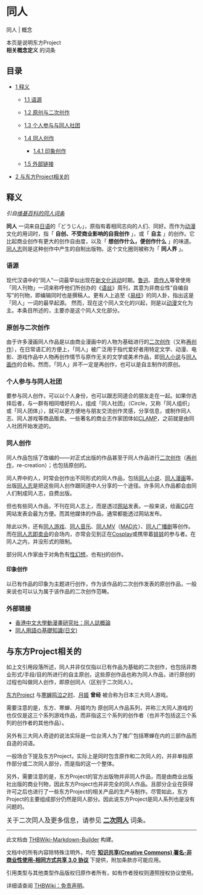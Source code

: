 # 同人

<!-- source html: G:\repos\THBWiki-Markdown-Builder\THBWikiMarkdown\Temp\main\5\5b\ns0%3A%E5%90%8C%E4%BA%BA.html -->

同人 | 概念

本页是说明东方Project  
 **相关概念定义** 的词条

## 目录

- [1 释义](#释义)

  - [1.1 语源](#语源)
  - [1.2 原创与二次创作](#原创与二次创作)
  - [1.3 个人参与与同人社团](#个人参与与同人社团)
  - [1.4 同人创作](#同人创作)

    - [1.4.1 印象创作](#印象创作)



  - [1.5 外部链接](#外部链接)



- [2 与东方Project相关的](#与东方Project相关的)





## 释义
  
 *引自[维基百科的同人词条](http://zh.wikipedia.org/wiki/同人)*   

 **同人** 一词来自[日语](http://zh.wikipedia.org/wiki/日语)的「どうじん」，原指有着相同志向的人们、同好。而作为[动漫](http://zh.wikipedia.org/wiki/动漫)文化的用词时，指「 **自创、不受商业影响的自我创作** 」，或「 **自主** 」的创作。它比起商业创作有更大的创作自由度，以及「 **想创作什么，便创作什么** 」的味道。[同人志](http://zh.wikipedia.org/wiki/同人志)则是这种创作中产生的自制出版物。这个文化圈则被称为「 **同人界** 」。
  


### 语源
  
现代汉语中的“同人”一词最早似出现在[新文化运动](http://zh.wikipedia.org/wiki/新文化运动)时期。[鲁迅](http://zh.wikipedia.org/wiki/鲁迅)、[周作人](http://zh.wikipedia.org/wiki/周作人)等曾使用「同人刊物」一词来称呼他们所创办的《[语丝](http://zh.wikipedia.org/wiki/语丝)》周刊，其意为非商业性“自编自写”的刊物，即编辑同时也是撰稿人。更有人上追至《[易经](http://zh.wikipedia.org/wiki/易经)》的同人卦，指出这是「同人」一词的最早起源。
然而，现在这个同人文化的兴起，则是以[动漫](http://zh.wikipedia.org/wiki/动漫)文化为主。本条目所述的，主要亦是这个同人文化部分。
  


### 原创与二次创作
  
由于许多漫画同人作品是以由商业漫画中的人物为基础进行的[二次创作](http://zh.wikipedia.org/wiki/二次创作)（又称[再创作](http://zh.wikipedia.org/wiki/再创作)），在日常语汇的方便上，「同人」被广泛用于指代爱好者用特定文学、动漫、电影、游戏作品中人物再创作情节与原作无关的文学或美术作品，即[同人小说](http://zh.wikipedia.org/wiki/同人小说)与[同人画作](http://zh.wikipedia.org/wiki/同人画作)的合称。然而，「同人」并不一定是再创作，也可以是自主制作的原创。
  


### 个人参与与同人社团
  
要参与同人创作，可以以个人身份，也可以跟志同道合的朋友走在一起。如果你选择后者，与一群有相同嗜好的人，组成「同人社团」（Circle，又称「同人组织」或「同人团体」），就可以更方便地与朋友交流创作灵感，分享信息，或制作同人志、同人游戏等商品贩卖。一些著名的商业志作家团体如[CLAMP](http://zh.wikipedia.org/wiki/CLAMP)，之前就是由同人社团开始发迹的。
  


### 同人创作
  
同人作品包括了改编的——对正式出版的作品甚至于同人作品进行[二次创作](http://zh.wikipedia.org/wiki/二次创作)（[再创作](http://zh.wikipedia.org/wiki/再创作)，re-creation）；也包括原创的。
  
  
同人界中的人，时常会创作出不同形式的同人作品，包括[同人小说](http://zh.wikipedia.org/wiki/同人小说)、[同人漫画](http://zh.wikipedia.org/wiki/同人志#漫画上的同人志)等。出版[同人志](http://zh.wikipedia.org/wiki/同人志)是把这些同人创作跟同道中人分享的一个途径。许多同人作品都会由同人们制成同人志，自费出版。
  
  
但也有些同人作品，不刊在同人志上，而是透过[网站](http://zh.wikipedia.org/wiki/网站)发表。一般来说，绘画[CG](http://zh.wikipedia.org/wiki/CG)在网站发表会最为方便。而其他媒体的作品，通常都能透过网站发布。
  
  
除此以外，还有[同人游戏](http://zh.wikipedia.org/wiki/同人游戏)、[同人音乐](http://zh.wikipedia.org/wiki/同人音乐)、[同人MV](http://zh.wikipedia.org/wiki/同人MV)（[MAD片](http://zh.wikipedia.org/wiki/MAD片)）、[同人广播剧](http://zh.wikipedia.org/wiki/同人广播剧)等创作。而在[同人志即卖会](http://zh.wikipedia.org/wiki/同人志即卖会)的会场内，亦常会见到正在[Cosplay](http://zh.wikipedia.org/wiki/Cosplay)或携带着[娃娃](http://zh.wikipedia.org/wiki/娃娃)的参与者。在同人之内，并没形式的限制。
  
  
部分同人作家由于对角色有[性幻想](http://zh.wikipedia.org/wiki/性幻想)，也有[H](http://zh.wikipedia.org/wiki/H)的创作。
  


#### 印象创作
  
以已有作品的印象为主题进行创作，作为该作品的二次创作发表的原创作品，一般来说也可以认为属于该作品的二次创作范畴。
  


### 外部链接
- [香港中文大學動漫畫研究社：同人誌概論](http://www.cuhkacs.org/8/04_study_doujinintro.html)
- [同人用語の基礎知識(日文)](http://www.paradisearmy.com/doujin/index.html)


## 与东方Project相关的
  
如上文引用段落所述，同人并非仅仅指以已有作品为基础的二次创作，也包括非商业形式/手段/目的所进行的自主原创，这些原创作品也称为同人作品，进行原创的过程也叫做同人创作，即原创同人（区别于二次同人）。
  
  
  

[东方Project](./东方Project.md) 与[寒蝉鸣泣之时](http://zh.wikipedia.org/wiki/寒蝉鸣泣之时)、[月姬](http://zh.wikipedia.org/wiki/月姬) **曾经** 被合称为日本三大同人游戏。  

需要注意的是，东方、寒蝉、月姬均为 原创同人作品系列，并称三大同人游戏的也仅仅是这三个系列游戏作品，而非指这三个系列的创作者（也并不包括这三个系列的创作者的其他作品）。  

另外有三大同人奇迹的说法实际是一位台湾人为了推广包括寒蝉在内的三部作品而自造的词语。
  
  
  

一般场合下提及东方Project，实际上是同时包含原作和二次同人的，并非单指原作部分或二次同人部分，而是指的这一个整体。
  
  
另外，需要注意的是，东方Project的官方出版物并非同人作品，而是由商业出版社出版的商业刊物，因此东方Project也并非完全的同人作品。且部分企业在获得许可之后也进行了一些东方Project的相关产品的生产与制作。尽管如此，东方Project的主要组成部分仍然是同人部分。因此说东方Project是同人系列也是没有问题的。
  
  
<big>关于二次同人及更多信息，请参见 **[二次同人](./二次同人.md#东方Project的二次同人创作)** 词条。</big>
  

  
  





---

此文档由 [THBWiki-Markdown-Builder](https://github.com/Delsin-Yu/THBWiki-Markdown-Builder) 构建。

文档中的所有内容除特殊注明外，均在 [**知识共享(Creative Commons) 署名-非商业性使用-相同方式共享 3.0 协议**](https://creativecommons.org/licenses/by-sa/3.0/deed.zh-hans) 下提供，附加条款亦可能应用。

引用类型与其他类型作品版权归原作者所有，如有作者授权则遵照授权协议使用。

详细请查阅 [THBWiki：免责声明](https://thbwiki.cc/THBWiki:%E5%85%8D%E8%B4%A3%E5%A3%B0%E6%98%8E)。


